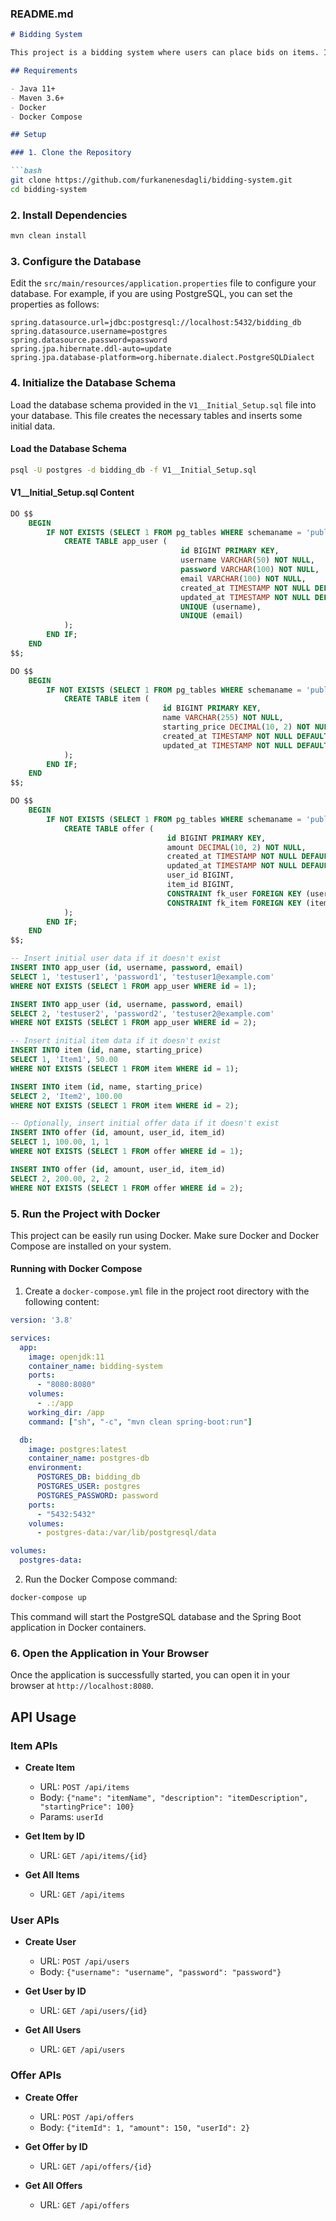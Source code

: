 ### README.md

```markdown
# Bidding System

This project is a bidding system where users can place bids on items. It is developed using Spring Boot and can be run using Docker.

## Requirements

- Java 11+
- Maven 3.6+
- Docker
- Docker Compose

## Setup

### 1. Clone the Repository

```bash
git clone https://github.com/furkanenesdagli/bidding-system.git
cd bidding-system
```

### 2. Install Dependencies

```bash
mvn clean install
```

### 3. Configure the Database

Edit the `src/main/resources/application.properties` file to configure your database. For example, if you are using PostgreSQL, you can set the properties as follows:

```properties
spring.datasource.url=jdbc:postgresql://localhost:5432/bidding_db
spring.datasource.username=postgres
spring.datasource.password=password
spring.jpa.hibernate.ddl-auto=update
spring.jpa.database-platform=org.hibernate.dialect.PostgreSQLDialect
```

### 4. Initialize the Database Schema

Load the database schema provided in the `V1__Initial_Setup.sql` file into your database. This file creates the necessary tables and inserts some initial data.

#### Load the Database Schema

```bash
psql -U postgres -d bidding_db -f V1__Initial_Setup.sql
```

#### V1__Initial_Setup.sql Content

```sql
DO $$
    BEGIN
        IF NOT EXISTS (SELECT 1 FROM pg_tables WHERE schemaname = 'public' AND tablename = 'app_user') THEN
            CREATE TABLE app_user (
                                      id BIGINT PRIMARY KEY,
                                      username VARCHAR(50) NOT NULL,
                                      password VARCHAR(100) NOT NULL,
                                      email VARCHAR(100) NOT NULL,
                                      created_at TIMESTAMP NOT NULL DEFAULT CURRENT_TIMESTAMP,
                                      updated_at TIMESTAMP NOT NULL DEFAULT CURRENT_TIMESTAMP,
                                      UNIQUE (username),
                                      UNIQUE (email)
            );
        END IF;
    END
$$;

DO $$
    BEGIN
        IF NOT EXISTS (SELECT 1 FROM pg_tables WHERE schemaname = 'public' AND tablename = 'item') THEN
            CREATE TABLE item (
                                  id BIGINT PRIMARY KEY,
                                  name VARCHAR(255) NOT NULL,
                                  starting_price DECIMAL(10, 2) NOT NULL,
                                  created_at TIMESTAMP NOT NULL DEFAULT CURRENT_TIMESTAMP,
                                  updated_at TIMESTAMP NOT NULL DEFAULT CURRENT_TIMESTAMP
            );
        END IF;
    END
$$;

DO $$
    BEGIN
        IF NOT EXISTS (SELECT 1 FROM pg_tables WHERE schemaname = 'public' AND tablename = 'offer') THEN
            CREATE TABLE offer (
                                   id BIGINT PRIMARY KEY,
                                   amount DECIMAL(10, 2) NOT NULL,
                                   created_at TIMESTAMP NOT NULL DEFAULT CURRENT_TIMESTAMP,
                                   updated_at TIMESTAMP NOT NULL DEFAULT CURRENT_TIMESTAMP,
                                   user_id BIGINT,
                                   item_id BIGINT,
                                   CONSTRAINT fk_user FOREIGN KEY (user_id) REFERENCES app_user (id),
                                   CONSTRAINT fk_item FOREIGN KEY (item_id) REFERENCES item (id)
            );
        END IF;
    END
$$;

-- Insert initial user data if it doesn't exist
INSERT INTO app_user (id, username, password, email)
SELECT 1, 'testuser1', 'password1', 'testuser1@example.com'
WHERE NOT EXISTS (SELECT 1 FROM app_user WHERE id = 1);

INSERT INTO app_user (id, username, password, email)
SELECT 2, 'testuser2', 'password2', 'testuser2@example.com'
WHERE NOT EXISTS (SELECT 1 FROM app_user WHERE id = 2);

-- Insert initial item data if it doesn't exist
INSERT INTO item (id, name, starting_price)
SELECT 1, 'Item1', 50.00
WHERE NOT EXISTS (SELECT 1 FROM item WHERE id = 1);

INSERT INTO item (id, name, starting_price)
SELECT 2, 'Item2', 100.00
WHERE NOT EXISTS (SELECT 1 FROM item WHERE id = 2);

-- Optionally, insert initial offer data if it doesn't exist
INSERT INTO offer (id, amount, user_id, item_id)
SELECT 1, 100.00, 1, 1
WHERE NOT EXISTS (SELECT 1 FROM offer WHERE id = 1);

INSERT INTO offer (id, amount, user_id, item_id)
SELECT 2, 200.00, 2, 2
WHERE NOT EXISTS (SELECT 1 FROM offer WHERE id = 2);
```

### 5. Run the Project with Docker

This project can be easily run using Docker. Make sure Docker and Docker Compose are installed on your system.

#### Running with Docker Compose

1. Create a `docker-compose.yml` file in the project root directory with the following content:

```yaml
version: '3.8'

services:
  app:
    image: openjdk:11
    container_name: bidding-system
    ports:
      - "8080:8080"
    volumes:
      - .:/app
    working_dir: /app
    command: ["sh", "-c", "mvn clean spring-boot:run"]

  db:
    image: postgres:latest
    container_name: postgres-db
    environment:
      POSTGRES_DB: bidding_db
      POSTGRES_USER: postgres
      POSTGRES_PASSWORD: password
    ports:
      - "5432:5432"
    volumes:
      - postgres-data:/var/lib/postgresql/data

volumes:
  postgres-data:
```

2. Run the Docker Compose command:

```bash
docker-compose up
```

This command will start the PostgreSQL database and the Spring Boot application in Docker containers.

### 6. Open the Application in Your Browser

Once the application is successfully started, you can open it in your browser at `http://localhost:8080`.

## API Usage

### Item APIs

- **Create Item**
  - URL: `POST /api/items`
  - Body: `{"name": "itemName", "description": "itemDescription", "startingPrice": 100}`
  - Params: `userId`

- **Get Item by ID**
  - URL: `GET /api/items/{id}`

- **Get All Items**
  - URL: `GET /api/items`

### User APIs

- **Create User**
  - URL: `POST /api/users`
  - Body: `{"username": "username", "password": "password"}`

- **Get User by ID**
  - URL: `GET /api/users/{id}`

- **Get All Users**
  - URL: `GET /api/users`

### Offer APIs

- **Create Offer**
  - URL: `POST /api/offers`
  - Body: `{"itemId": 1, "amount": 150, "userId": 2}`

- **Get Offer by ID**
  - URL: `GET /api/offers/{id}`

- **Get All Offers**
  - URL: `GET /api/offers`

